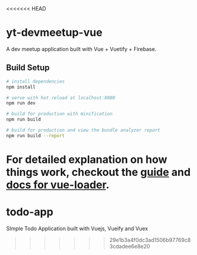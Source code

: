 <<<<<<< HEAD
# yt-devmeetup-vue

A dev meetup application built with Vue + Vuetify + Firebase.

## Build Setup

``` bash
# install dependencies
npm install

# serve with hot reload at localhost:8080
npm run dev

# build for production with minification
npm run build

# build for production and view the bundle analyzer report
npm run build --report
```

For detailed explanation on how things work, checkout the [guide](http://vuejs-templates.github.io/webpack/) and [docs for vue-loader](http://vuejs.github.io/vue-loader).
=======
# todo-app
SImple Todo Application built with Vuejs, Vueify and Vuex
>>>>>>> 29e1b3a4f0dc3ad1506b97769c83cdadee6e8e20
